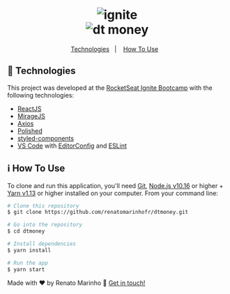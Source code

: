 <h1 align="center">
    <img alt="ignite" src="https://user-images.githubusercontent.com/75874462/130372611-22fdf443-c5c5-4dda-b47b-204a50efbb5a.jpg" /><br>
    <img alt="dt money" src="https://user-images.githubusercontent.com/75874462/130372774-cc1401f6-282f-47ff-a9ac-97bd1916cc87.png" />    
</h1>


<p align="center">
  <a href="#rocket-technologies">Technologies</a>&nbsp;&nbsp;&nbsp;|&nbsp;&nbsp;&nbsp;
  <a href="#information_source-how-to-use">How To Use</a>&nbsp;&nbsp;&nbsp;
</p>


## :rocket: Technologies

This project was developed at the [RocketSeat Ignite Bootcamp](https://rocketseat.com.br/ignite) with the following technologies:

-  [ReactJS](https://reactjs.org/)
-  [MirageJS](https://miragejs.com/)
-  [Axios](https://github.com/axios/axios)
-  [Polished](https://polished.js.org/)
-  [styled-components](https://www.styled-components.com/)
-  [VS Code][vc] with [EditorConfig][vceditconfig] and [ESLint][vceslint]

## :information_source: How To Use

To clone and run this application, you'll need [Git](https://git-scm.com), [Node.js v10.16][nodejs] or higher + [Yarn v1.13][yarn] or higher installed on your computer. From your command line:

```bash
# Clone this repository
$ git clone https://github.com/renatomarinhofr/dtmoney.git

# Go into the repository
$ cd dtmoney

# Install dependencies
$ yarn install

# Run the app
$ yarn start
```

Made with ♥ by Renato Marinho :wave: [Get in touch!](https://www.linkedin.com/in/renato-marinho-freitas/)

[nodejs]: https://nodejs.org/
[yarn]: https://yarnpkg.com/
[vc]: https://code.visualstudio.com/
[vceditconfig]: https://marketplace.visualstudio.com/items?itemName=EditorConfig.EditorConfig
[vceslint]: https://marketplace.visualstudio.com/items?itemName=dbaeumer.vscode-eslint
